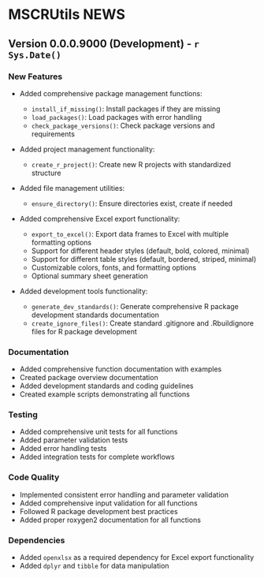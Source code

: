 # MSCRUtils NEWS

## Version 0.0.0.9000 (Development) - `r Sys.Date()`

### New Features
* Added comprehensive package management functions:
  - `install_if_missing()`: Install packages if they are missing
  - `load_packages()`: Load packages with error handling
  - `check_package_versions()`: Check package versions and requirements

* Added project management functionality:
  - `create_r_project()`: Create new R projects with standardized structure

* Added file management utilities:
  - `ensure_directory()`: Ensure directories exist, create if needed

* Added comprehensive Excel export functionality:
  - `export_to_excel()`: Export data frames to Excel with multiple formatting options
  - Support for different header styles (default, bold, colored, minimal)
  - Support for different table styles (default, bordered, striped, minimal)
  - Customizable colors, fonts, and formatting options
  - Optional summary sheet generation

* Added development tools functionality:
  - `generate_dev_standards()`: Generate comprehensive R package development standards documentation
  - `create_ignore_files()`: Create standard .gitignore and .Rbuildignore files for R package development



### Documentation
* Added comprehensive function documentation with examples
* Created package overview documentation
* Added development standards and coding guidelines
* Created example scripts demonstrating all functions

### Testing
* Added comprehensive unit tests for all functions
* Added parameter validation tests
* Added error handling tests
* Added integration tests for complete workflows

### Code Quality
* Implemented consistent error handling and parameter validation
* Added comprehensive input validation for all functions
* Followed R package development best practices
* Added proper roxygen2 documentation for all functions

### Dependencies
* Added `openxlsx` as a required dependency for Excel export functionality
* Added `dplyr` and `tibble` for data manipulation 